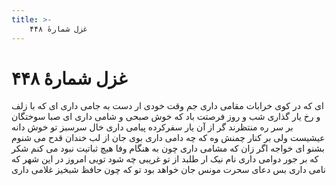 ```yaml
---
title: >-
    غزل شمارهٔ ۴۴۸
---
```

# غزل شمارهٔ ۴۴۸

ای که در کوی خرابات مقامی داری
جم وقت خودی ار دست به جامی داری
ای که با زلف و رخ یار گذاری شب و روز
فرصتت باد که خوش صبحی و شامی داری
ای صبا سوختگان بر سر ره منتظرند
گر از آن یار سفرکرده پیامی داری
خال سرسبز تو خوش دانه عیشیست ولی
بر کنار چمنش وه که چه دامی داری
بوی جان از لب خندان قدح می شنوم
بشنو ای خواجه اگر زان که مشامی داری
چون به هنگام وفا هیچ ثباتیت نبود
می کنم شکر که بر جور دوامی داری
نام نیک ار طلبد از تو غریبی چه شود
تویی امروز در این شهر که نامی داری
بس دعای سحرت مونس جان خواهد بود
تو که چون حافظ شبخیز غلامی داری
